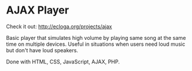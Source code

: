 # AJAX Player

Check it out: http://ecloga.org/projects/ajax

Basic player that simulates high volume by playing same song at the same time on multiple devices. Useful in situations when users need loud music but don't have loud speakers.

Done with HTML, CSS, JavaScript, AJAX, PHP.
